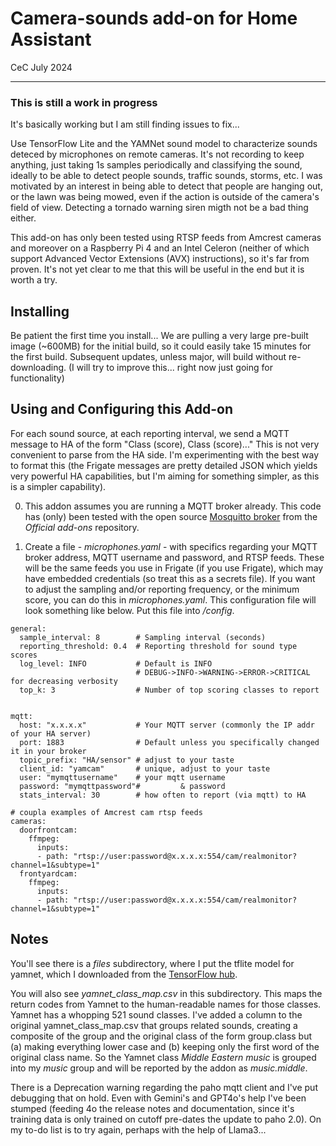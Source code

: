# Camera-sounds add-on for Home Assistant
CeC
July 2024

---

### This is still a work in progress
It's basically working but I am still finding issues to fix...

Use TensorFlow Lite and the YAMNet sound model to characterize 
sounds deteced by  microphones on remote cameras.
It's not recording to keep anything, just taking 1s samples periodically and classifying
the sound, ideally to be able to detect people sounds, traffic sounds, storms, etc.
I was motivated by an interest in being able to detect that people are hanging out,
or the lawn was being mowed, even if the action is outside of the camera's field of
view.  Detecting a tornado 
warning siren migth not be a bad thing either.

This add-on has only been tested using RTSP feeds from Amcrest
cameras and moreover on a Raspberry Pi 4 and an Intel Celeron
(neither of which support Advanced Vector
Extensions (AVX) instructions), so it's far from proven.  It's not yet clear
to me that this will be useful in the end but it is worth a try.

## Installing
Be patient the first time you install...  We are pulling a very large pre-built
image (~600MB) for the initial build, so it could easily take 15 minutes for the
first build.  Subsequent updates, unless major, will build without re-downloading.
(I will try to improve this...  right now just going for functionality)

## Using and Configuring this Add-on

For each sound source, at each reporting interval,
we send a MQTT  message to HA of the form "Class (score), Class (score)..."
This is not very convenient to parse from the HA side. I'm experimenting with
the best way to format this (the Frigate messages are pretty detailed JSON
which yields very powerful HA capabilities, but I'm aiming for something
simpler, as this is a simpler capability).

0. This addon assumes you are running a MQTT broker already. This code
has (only) been tested with the open source
[Mosquitto broker](https://github.com/home-assistant/addons/tree/master/mosquitto) 
from the *Official add-ons* repository.

1. Create a file -  *microphones.yaml* - with specifics regarding your MQTT broker address,
MQTT username and password, and RTSP feeds. These will be the same feeds you use
in Frigate (if you use Frigate), which may have embedded credentials
(so treat this as a secrets file). If you want to adjust the sampling and/or
reporting frequency, or the minimum score, you can do this in *microphones.yaml*.
This configuration file will look something like below. Put this file into */config*.

```
general:
  sample_interval: 8        # Sampling interval (seconds)
  reporting_threshold: 0.4  # Reporting threshold for sound type scores
  log_level: INFO           # Default is INFO
                            # DEBUG->INFO->WARNING->ERROR->CRITICAL for decreasing verbosity
  top_k: 3                  # Number of top scoring classes to report


mqtt:
  host: "x.x.x.x"           # Your MQTT server (commonly the IP addr of your HA server)
  port: 1883                # Default unless you specifically changed it in your broker
  topic_prefix: "HA/sensor" # adjust to your taste
  client_id: "yamcam"       # unique, adjust to your taste
  user: "mymqttusername"    # your mqtt username 
  password: "mymqttpassword"#         & password
  stats_interval: 30        # how often to report (via mqtt) to HA

# coupla examples of Amcrest cam rtsp feeds
cameras:
  doorfrontcam:
    ffmpeg:
      inputs:
      - path: "rtsp://user:password@x.x.x.x:554/cam/realmonitor?channel=1&subtype=1"
  frontyardcam:
    ffmpeg:
      inputs:
      - path: "rtsp://user:password@x.x.x.x:554/cam/realmonitor?channel=1&subtype=1"
```


## Notes

You'll see there is a *files* subdirectory, where I put the tflite model for yamnet,
which I downloaded from the
[TensorFlow hub](https://www.kaggle.com/models/google/yamnet/tfLite/classification-tflite/1?lite-format=tflite&tfhub-redirect=true).

You will also see *yamnet_class_map.csv* in this subdirectory. This maps the
return codes from Yamnet to the human-readable names for those classes. Yamnet has
a whopping 521 sound classes.  I've added a column to the original yamnet_class_map.csv
that groups related sounds, creating a composite of the group and the original class of the
form group.class but (a) making everything lower case and (b) keeping only the first word
of the original class name.  So the Yamnet class *Middle Eastern music* is grouped into
my *music* group and will be reported by the addon as *music.middle*.

There is a Deprecation warning regarding the paho mqtt client and I've 
put debugging that on hold. Even with Gemini's and GPT4o's help I've been stumped
(feeding 4o the release notes and documentation, since it's training data  is only trained on
cutoff pre-dates the update to paho 2.0). On my to-do list is to try again,
perhaps with the help of Llama3... 


